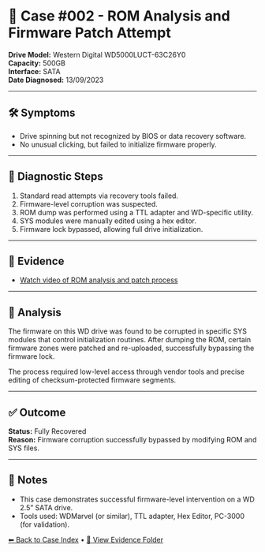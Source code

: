 # 🧾 Case #002 - ROM Analysis and Firmware Patch Attempt

**Drive Model:** Western Digital WD5000LUCT-63C26Y0  
**Capacity:** 500GB  
**Interface:** SATA  
**Date Diagnosed:** 13/09/2023

---

## 🛠️ Symptoms

- Drive spinning but not recognized by BIOS or data recovery software.
- No unusual clicking, but failed to initialize firmware properly.

---

## 🔬 Diagnostic Steps

1. Standard read attempts via recovery tools failed.
2. Firmware-level corruption was suspected.
3. ROM dump was performed using a TTL adapter and WD-specific utility.
4. SYS modules were manually edited using a hex editor.
5. Firmware lock bypassed, allowing full drive initialization.

---

## 🎥 Evidence

- [Watch video of ROM analysis and patch process](../evidences/case_002/case_002_rom_analysis.mp4)

---

## 🧪 Analysis

The firmware on this WD drive was found to be corrupted in specific SYS modules that control initialization routines. After dumping the ROM, certain firmware zones were patched and re-uploaded, successfully bypassing the firmware lock.

The process required low-level access through vendor tools and precise editing of checksum-protected firmware segments.

---

## ✅ Outcome

**Status:** Fully Recovered  
**Reason:** Firmware corruption successfully bypassed by modifying ROM and SYS files.

---

## 🧠 Notes

- This case demonstrates successful firmware-level intervention on a WD 2.5” SATA drive.
- Tools used: WDMarvel (or similar), TTL adapter, Hex Editor, PC-3000 (for validation).

[⬅ Back to Case Index](../README.md) • [📁 View Evidence Folder](../evidences/case_002/)
